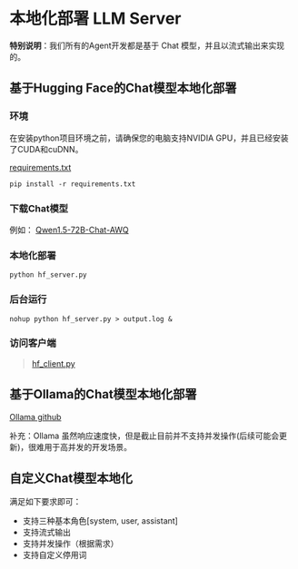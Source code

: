 # 本地化部署 LLM Server

**特别说明**：我们所有的Agent开发都是基于 Chat 模型，并且以流式输出来实现的。
 
## 基于Hugging Face的Chat模型本地化部署

### 环境

在安装python项目环境之前，请确保您的电脑支持NVIDIA GPU，并且已经安装了CUDA和cuDNN。

[requirements.txt](./requirements.txt)

```
pip install -r requirements.txt
```

### 下载Chat模型

例如：
[Qwen1.5-72B-Chat-AWQ](https://huggingface.co/Qwen/Qwen1.5-72B-Chat-AWQ)

### 本地化部署

```
python hf_server.py
```

### 后台运行

```
nohup python hf_server.py > output.log &
```

### 访问客户端

> [hf_client.py](../llm_connection/hf_client.py)


## 基于Ollama的Chat模型本地化部署

[Ollama github](https://github.com/ollama/ollama)

补充：Ollama 虽然响应速度快，但是截止目前并不支持并发操作(后续可能会更新)，很难用于高并发的开发场景。

## 自定义Chat模型本地化

满足如下要求即可：
- 支持三种基本角色[system, user, assistant]
- 支持流式输出
- 支持并发操作（根据需求）
- 支持自定义停用词